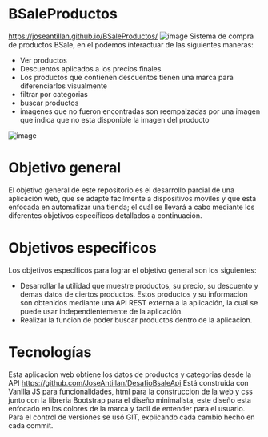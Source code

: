 # BSaleProductos
https://joseantillan.github.io/BSaleProductos/
![image](https://user-images.githubusercontent.com/115590140/201492643-1fddc85a-1cd5-4b13-bf14-2e8686d83f41.png)
Sistema de compra de productos BSale, en el podemos interactuar de las siguientes maneras:
- Ver productos
- Descuentos aplicados a los precios finales
- Los productos que contienen descuentos tienen una marca para diferenciarlos visualmente
- filtrar por categorias
- buscar productos
- imagenes que no fueron encontradas son reempalzadas por una imagen que indica que no esta disponible la imagen del producto

![image](https://user-images.githubusercontent.com/115590140/201492753-d65b96be-793c-4630-b8c8-d97214faf765.png)

# Objetivo general
El objetivo general de este repositorio es el desarrollo parcial de una aplicación
web, que se adapte facilmente a dispositivos moviles y que está enfocada en automatizar una tienda; el
cuál se llevará a cabo mediante los diferentes objetivos específicos detallados
a continuación.

# Objetivos especificos
Los objetivos específicos para lograr el objetivo general son los siguientes:
- Desarrollar la utilidad que muestre productos, su precio, su descuento y demas datos de ciertos productos. Estos productos 
 y su informacion son obtenidos mediante una API REST externa a la aplicación, la cual se puede usar independientemente de la aplicación.
- Realizar la funcion de poder buscar productos dentro de la aplicacion.

# Tecnologías
Esta aplicacion web obtiene los datos de productos y categorias desde la API https://github.com/JoseAntillan/DesafioBsaleApi 
Está construida con Vanilla JS para funcionalidades, html para la construccion de la web y css junto con la libreria Bootstrap para el diseño minimalista, este
diseño esta enfocado en los colores de la marca y facil de entender para el usuario. Para el control de versiones se usó GIT, explicando cada cambio hecho en cada commit.

